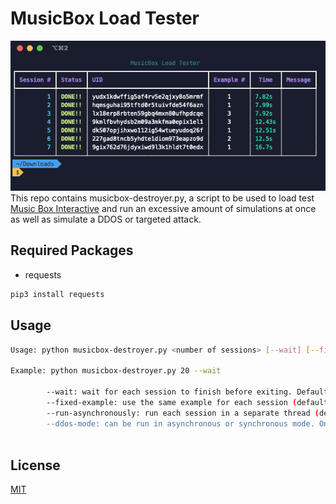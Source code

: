 # MusicBox Load Tester
![My Image](screenshots/alldone.png)
This repo contains musicbox-destroyer.py, a script to be used to load test [Music Box Interactive](https://musicbox.acom.ucar.edu/) and run an excessive amount of simulations at once as well as simulate a DDOS or targeted attack.

## Required Packages

- requests

```bash
pip3 install requests
```

## Usage

```bash
Usage: python musicbox-destroyer.py <number of sessions> [--wait] [--fixed-example] [--run-asynchronously] [--ddos-mode]

Example: python musicbox-destroyer.py 20 --wait

        --wait: wait for each session to finish before exiting. Default is to exit as soon as all sessions are created but not necessarily finished.
        --fixed-example: use the same example for each session (default is to use a random example)
        --run-asynchronously: run each session in a separate thread (default is to run each session sequentially). This is useful for testing the server's ability to handle multiple sessions at once (load testing), but it will not give you an accurate idea of how long it takes to run a single session.
        --ddos-mode: can be run in asynchronous or synchronous mode. Once sessions are done running in this mode they'll be restarted from the beginning. This is useful for testing the server's ability to handle a large number of sessions at once (DDoS testing). To stop the script, press CTRL+C, otherwise it'll run forever. For this mode the <number of sessions> will indicate how many should run at a time, however, the script will keep creating new sessions until you stop it.
       
```


## License

[MIT](https://choosealicense.com/licenses/mit/)
